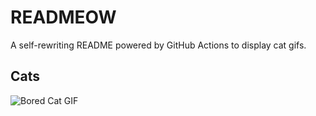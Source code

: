 # READMEOW

A self-rewriting README powered by GitHub Actions to display cat gifs.

## Cats

![Bored Cat GIF](https://media2.giphy.com/media/mlvseq9yvZhba/200.gif?cid=9acd02dait2c5lgwt754czlyu14o5jeqkdnboiocmwd82pw9&ep=v1_gifs_search&rid=200.gif&ct=g)
